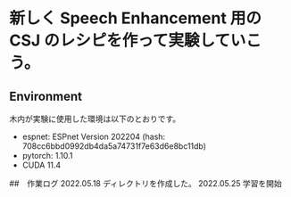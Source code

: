 # 新しく Speech Enhancement 用の CSJ のレシピを作って実験していこう。

## Environment

木内が実験に使用した環境は以下のとおりです。

-   espnet: ESPnet Version 202204 (hash: 708cc6bbd0992db4da5a74731f7e63d6e8bc11db)
-   pytorch: 1.10.1
-   CUDA 11.4

##　作業ログ
2022.05.18 ディレクトリを作成した。
2022.05.25 学習を開始
